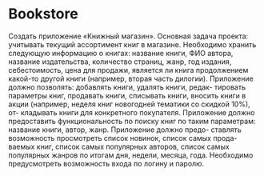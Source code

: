 # Bookstore

Создать приложение «Книжный магазин».
Основная задача проекта: учитывать текущий ассортимент книг в магазине.
Необходимо хранить следующую информацию о книгах: название книги,
ФИО автора, название издательства, количество страниц, жанр, год издания,
себестоимость, цена для продажи, является ли книга продолжением какой-то
другой книги (например, вторая часть дилогии).
Приложение должно позволять: добавлять книги, удалять книги, редак-
тировать параметры книг, продавать книги, списывать книги, вносить книги
в акции (например, неделя книг новогодней тематики со скидкой 10%), от-
кладывать книги для конкретного покупателя.
Приложение должно предоставить функциональность по поиску книг по
таким параметрам: название книги, автор, жанр. Приложение должно предо-
ставлять возможность просмотреть список новинок, список самых прода-
ваемых книг, список самых популярных авторов, список самых популярных
жанров по итогам дня, недели, месяца, года.
Необходимо предусмотреть возможность входа по логину и паролю.
